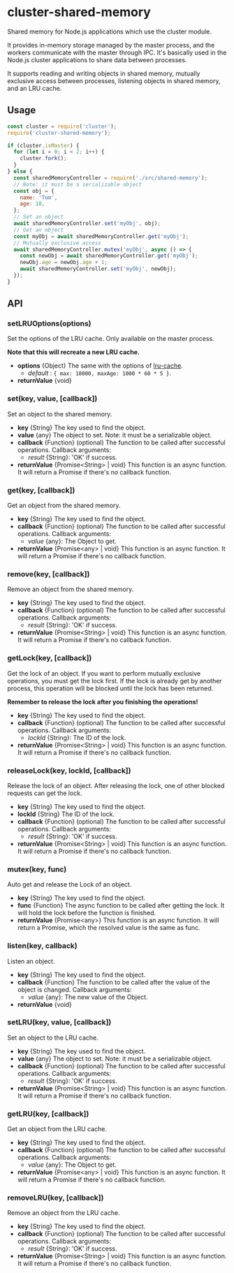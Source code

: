 # cluster-shared-memory
Shared memory for Node.js applications which use the cluster module.

It provides in-memory storage managed by the master process, and 
the workers communicate with the master through IPC. It's basically used in 
the Node.js cluster applications to share data between processes.

It supports reading and writing objects in shared memory, mutually 
exclusive access between processes, listening objects in shared memory, 
and an LRU cache.

## Usage
```javascript
const cluster = require('cluster');
require('cluster-shared-memory');

if (cluster.isMaster) {
  for (let i = 0; i < 2; i++) {
    cluster.fork();
  }
} else {
  const sharedMemoryController = require('./src/shared-memory');
  // Note: it must be a serializable object
  const obj = {
    name: 'Tom',
    age: 10,
  };
  // Set an object
  await sharedMemoryController.set('myObj', obj);
  // Get an object
  const myObj = await sharedMemoryController.get('myObj');
  // Mutually exclusive access
  await sharedMemoryController.mutex('myObj', async () => {
    const newObj = await sharedMemoryController.get('myObj');
    newObj.age = newObj.age + 1;
    await sharedMemoryController.set('myObj', newObj);
  });
}
```

## API

### setLRUOptions(options)
Set the options of the LRU cache. Only available on the master process.

**Note that this will recreate a new LRU cache.**

- **options** {Object} The same with the options of 
  [lru-cache](https://github.com/isaacs/node-lru-cache).
    - _default_ : `{ max: 10000, maxAge: 1000 * 60 * 5 }`.
- **returnValue** {void} 

### set(key, value, [callback])
Set an object to the shared memory.

- **key** {String} The key used to find the object.
- **value** {any} The object to set. Note: it must be a serializable object.
- **callback** {Function} (optional) The function to be called after 
  successful operations. Callback arguments:
    - _result_ {String}: 'OK' if success.
- **returnValue** {Promise\<String\> | void} This function is an async function. 
  It will return a Promise if there's no callback function.

### get(key, [callback])
Get an object from the shared memory.

- **key** {String} The key used to find the object.
- **callback** {Function} (optional) The function to be called after
  successful operations. Callback arguments:
    - _value_ {any}: The Object to get.
- **returnValue** {Promise\<any\> | void} This function is an async function.
  It will return a Promise if there's no callback function.

### remove(key, [callback])
Remove an object from the shared memory.

- **key** {String} The key used to find the object.
- **callback** {Function} (optional) The function to be called after
  successful operations. Callback arguments:
    - _result_ {String}: 'OK' if success.
- **returnValue** {Promise\<String\> | void} This function is an async function.
  It will return a Promise if there's no callback function.

### getLock(key, [callback])
Get the lock of an object. If you want to perform mutually exclusive 
operations, you must get the lock first. If the lock is already get 
by another process, this operation will be blocked until the lock has 
been returned.

**Remember to release the lock after you finishing the operations!**

- **key** {String} The key used to find the object.
- **callback** {Function} (optional) The function to be called after
  successful operations. Callback arguments:
    - _lockId_ {String}: The ID of the lock.
- **returnValue** {Promise\<String\> | void} This function is an async function.
  It will return a Promise if there's no callback function.

### releaseLock(key, lockId, [callback])
Release the lock of an object. After releasing the lock, one of other 
blocked requests can get the lock.

- **key** {String} The key used to find the object.
- **lockId** {String} The ID of the lock.
- **callback** {Function} (optional) The function to be called after
  successful operations. Callback arguments:
    - _result_ {String}: 'OK' if success.
- **returnValue** {Promise\<String\> | void} This function is an async function.
  It will return a Promise if there's no callback function.

### mutex(key, func)
Auto get and release the Lock of an object.

- **key** {String} The key used to find the object.
- **func** {Function} The async function to be called after getting the lock. 
  It will hold the lock before the function is finished. 
- **returnValue** {Promise\<any\>} This function is an async function.
  It will return a Promise, which the resolved value is the same as func.

### listen(key, callback)
Listen an object.

- **key** {String} The key used to find the object.
- **callback** {Function} The function to be called after the value 
  of the object is changed. Callback arguments:
    - _value_ {any}: The new value of the Object.
- **returnValue** {void} 

### setLRU(key, value, [callback])
Set an object to the LRU cache.

- **key** {String} The key used to find the object.
- **value** {any} The object to set. Note: it must be a serializable object.
- **callback** {Function} (optional) The function to be called after
  successful operations. Callback arguments:
  - _result_ {String}: 'OK' if success.
- **returnValue** {Promise\<String\> | void} This function is an async function.
  It will return a Promise if there's no callback function.

### getLRU(key, [callback])
Get an object from the LRU cache.

- **key** {String} The key used to find the object.
- **callback** {Function} (optional) The function to be called after
  successful operations. Callback arguments:
  - _value_ {any}: The Object to get.
- **returnValue** {Promise\<any\> | void} This function is an async function.
  It will return a Promise if there's no callback function.

### removeLRU(key, [callback])
Remove an object from the LRU cache.

- **key** {String} The key used to find the object.
- **callback** {Function} (optional) The function to be called after
  successful operations. Callback arguments:
  - _result_ {String}: 'OK' if success.
- **returnValue** {Promise\<String\> | void} This function is an async function.
  It will return a Promise if there's no callback function.

